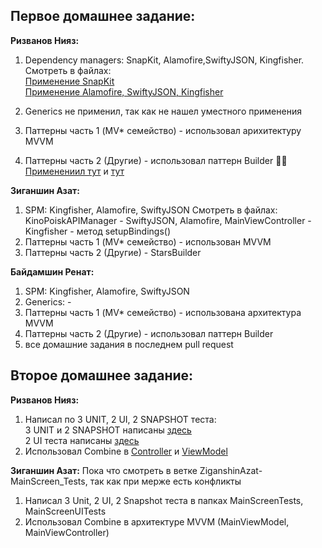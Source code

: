 
## Первое домашнее задание:
**Ризванов Нияз:**  
1. Dependency managers: SnapKit, Alamofire,SwiftyJSON, Kingfisher.  
 Смотреть в файлах:     
 [Применение SnapKit](./FilmHub_IOS_HW/FilmHub_IOS_HW/ProfilePage/MainProfileScreen/ProfileView.swift)  
 [Применение Alamofire, SwiftyJSON, Kingfisher](./FilmHub_IOS_HW/FilmHub_IOS_HW/Services/ProfileAPIManager.swift)

2. Generics не применил, так как не нашел уместного применения 
3. Паттерны часть 1 (MV* семейство) - использовал арихитектуру MVVM
4. Паттерны часть 2 (Другие) - использовал паттерн Builder 👷🏻   
[Применениил тут](./FilmHub_IOS_HW/FilmHub_IOS_HW/Helpers/Views/StarsBuilder.swift) и [тут](./FilmHub_IOS_HW/FilmHub_IOS_HW/Helpers/Views/MainUsersInfoSVBuilder.swift)



**Зиганшин Азат:**
1. SPM: Kingfisher, Alamofire, SwiftyJSON
  Смотреть в файлах:
  KinoPoiskAPIManager - SwiftyJSON, Alamofire,
  MainViewController - Kingfisher - метод setupBindings() 
2. Паттерны часть 1 (MV* семейство)  - использован MVVM
3. Паттерны часть 2 (Другие) - StarsBuilder


**Байдамшин Ренат:**

1. SPM: Kingfisher, Alamofire, SwiftyJSON
2. Generics: -
3. Паттерны часть 1 (MV* семейство)  - использована архитектура MVVM
4.  Паттерны часть 2 (Другие) - использовал паттерн Builder
5.  все домашние задания в последнем pull request

## Второе домашнее задание:

**Ризванов Нияз:**          
1. Написал по 3 UNIT, 2 UI, 2 SNAPSHOT теста:   
3 UNIT и 2 SNAPSHOT написаны [здесь](./FilmHub_IOS_HW/ProfileScreenTests/)    
2 UI теста написаны [здесь](./FilmHub_IOS_HW/ProfileUITests/)
2. Использовал Combine в [Controller](./FilmHub_IOS_HW/FilmHub_IOS_HW/ProfilePage/MainProfileScreen/ProfileViewController.swift) и [ViewModel](./FilmHub_IOS_HW/FilmHub_IOS_HW/ProfilePage/MainProfileScreen/ProfileViewModel.swift)


**Зиганшин Азат:**
Пока что смотреть в ветке ZiganshinAzat-MainScreen_Tests, так как при мерже есть конфликты
1. Написал 3 Unit, 2 UI, 2 Snapshot теста в папках MainScreenTests, MainScreenUITests
2. Использовал Combine в архитектуре MVVM (MainViewModel, MainViewController)
